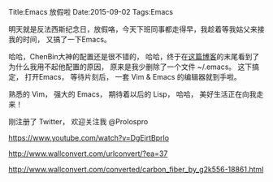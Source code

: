Title:Emacs 放假啦
Date:2015-09-02
Tags:Emacs

明天就是反法西斯纪念日，放假咯，今天下班同事都走得早，我趁着等我姑父来接我的时间， 又搞了一下Emacs。

哈哈，ChenBin大神的配置还是很不错的， 哈哈，终于在[这篇博客](http://blog.csdn.net/redguardtoo/article/details/7222501/)的末尾看到了为什么我用不起他配置的原因， 原来是我少删除了一个文件 ~/.emacs。 这下搞定， 打开Emacs， 等待片刻后， 一套 Vim & Emacs 的编辑器就到手啦。

熟悉的 Vim， 强大的 Emacs， 期待着以后的 Lisp， 哈哈， 美好生活正在向我走来！

刚注册了 Twitter， 欢迎关注我
@ProIospro


https://www.youtube.com/watch?v=DgEjrtBprlo

http://www.wallconvert.com/urlconvert/?ea=37

http://www.wallconvert.com/converted/carbon_fiber_by_g2k556-18861.html